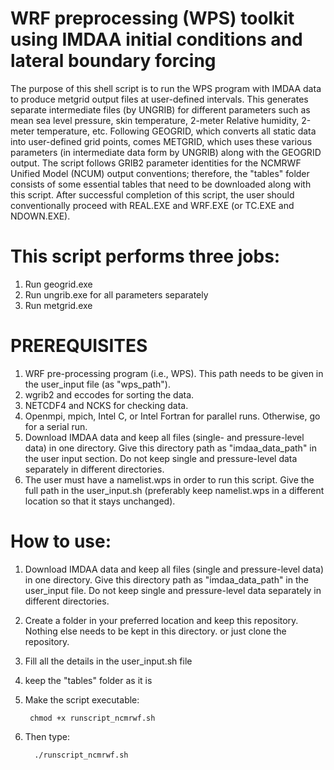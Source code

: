 # WRF preprocessing (WPS) toolkit using IMDAA initial conditions and lateral boundary forcing

The purpose of this shell script is to run the WPS program with IMDAA data to produce metgrid output files at user-defined intervals. This generates separate intermediate files (by UNGRIB) for different parameters such as mean sea level pressure, skin temperature, 2-meter Relative humidity, 2-meter temperature, etc. Following GEOGRID, which converts all static data into user-defined grid points, comes METGRID, which uses these various parameters (in intermediate data form by UNGRIB) along with the GEOGRID output. The script follows GRIB2 parameter identities for the NCMRWF Unified Model (NCUM) output conventions; therefore, the "tables" folder consists of some essential tables that need to be downloaded along with this script. After successful completion of this script, the user should conventionally proceed with REAL.EXE and WRF.EXE (or TC.EXE and NDOWN.EXE).

# This script performs three jobs:
1. Run geogrid.exe
2. Run ungrib.exe for all parameters separately
3. Run metgrid.exe

# PREREQUISITES
1. WRF pre-processing program (i.e., WPS). This path needs to be given in the user_input file (as "wps_path").
2. wgrib2 and eccodes for sorting the data.
3. NETCDF4 and NCKS for checking data.
4. Openmpi, mpich, Intel C, or Intel Fortran for parallel runs. Otherwise, go for a serial run.
5. Download IMDAA data and keep all files (single- and pressure-level data) in one directory. Give this directory path as "imdaa_data_path" in the user input section. Do not keep single and pressure-level data separately in different directories.
7. The user must have a namelist.wps in order to run this script. Give the full path in the user_input.sh (preferably keep namelist.wps in a different location so that it stays unchanged).

# How to use:
1. Download IMDAA data and keep all files (single and pressure-level data) in one directory. Give this directory path as "imdaa_data_path" in the user_input file. Do not keep single and pressure-level data separately in different directories.
2. Create a folder in your preferred location and keep this repository. Nothing else needs to be kept in this directory. or just clone the repository.
3. Fill all the details in the user_input.sh file
4. keep the "tables" folder as it is
5. Make the script executable:

		chmod +x runscript_ncmrwf.sh
   
8. Then type:

		 ./runscript_ncmrwf.sh
